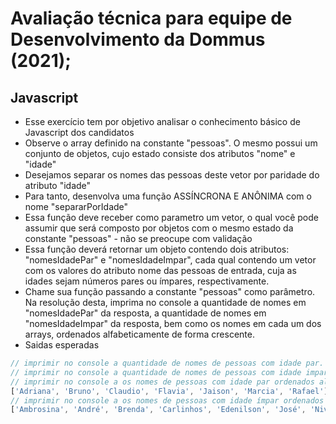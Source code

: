 
# Avaliação técnica para equipe de Desenvolvimento da Dommus (2021);

## Javascript
* Esse exercício tem por objetivo analisar o conhecimento básico de Javascript
dos candidatos
* Observe o array definido na constante "pessoas". O mesmo possui um conjunto de
objetos, cujo estado consiste dos atributos "nome" e "idade"
* Desejamos separar os nomes das pessoas deste vetor por paridade do atributo "idade"
* Para tanto, desenvolva uma função ASSÍNCRONA E ANÔNIMA com o nome "separarPorIdade"
* Essa função deve receber como parametro um vetor, o qual você pode assumir que
será composto por objetos com o mesmo estado da constante "pessoas" - não se
preocupe com validação
* Essa função deverá retornar um objeto contendo dois atributos: "nomesIdadePar"
e "nomesIdadeImpar", cada qual contendo um vetor com os valores do atributo nome
das pessoas de entrada, cuja as idades sejam números pares ou ímpares, respectivamente.
* Chame sua função passando a constante "pessoas" como parâmetro. Na resolução desta,
imprima no console a quantidade de nomes em "nomesIdadePar" da resposta,
a quantidade de nomes em "nomesIdadeImpar" da resposta, bem como os nomes em cada
um dos arrays, ordenados alfabeticamente de forma crescente.
* Saidas esperadas
~~~Javascript
// imprimir no console a quantidade de nomes de pessoas com idade par. Saída esperada: 7
// imprimir no console a quantidade de nomes de pessoas com idade impar. Saída esperada: 7
// imprimir no console a os nomes de pessoas com idade par ordenados alfabeticamente. Saída esperada: 
['Adriana', 'Bruno', 'Claudio', 'Flavia', 'Jaison', 'Marcia', 'Rafael']
// imprimir no console a os nomes de pessoas com idade ímpar ordenados alfabeticamente. Saída esperada:
['Ambrosina', 'André', 'Brenda', 'Carlinhos', 'Edenilson', 'José', 'Nivea']
~~~
